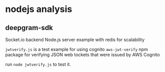 # nodejs analysis

## deepgram-sdk
Socket.io backend Node.js server example with redis for scalability

`jwtverify.js` is a test example for using cognito `aws-jwt-verify` npm package for verifying JSON web tockets that were issued by AWS Cognito

run `node jwtverify.js` to test it.